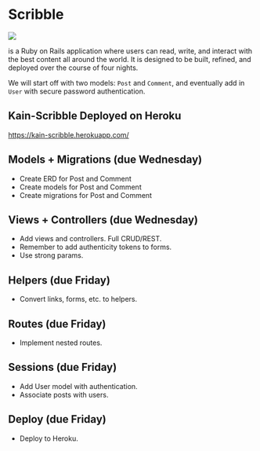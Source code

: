 # Scribble

![](https://dl.dropboxusercontent.com/s/8frf8rblw6pnpds/hipsterlogogenerator_1438007087793.png?dl=0)

is a Ruby on Rails application where users can read, write, and interact
with the best content all around the world. It is designed to be built, refined, and deployed over the course of four nights.

We will start off with two models: `Post` and `Comment`, and eventually
add in `User` with secure password authentication.

## Kain-Scribble Deployed on Heroku
https://kain-scribble.herokuapp.com/

## Models + Migrations (due Wednesday)

- Create ERD for Post and Comment
- Create models for Post and Comment
- Create migrations for Post and Comment

## Views + Controllers (due Wednesday)

- Add views and controllers. Full CRUD/REST.
- Remember to add authenticity tokens to forms.
- Use strong params.

## Helpers (due Friday)

- Convert links, forms, etc. to helpers.

## Routes (due Friday)

- Implement nested routes.

## Sessions (due Friday)

- Add User model with authentication.
- Associate posts with users.

## Deploy (due Friday)

- Deploy to Heroku.
